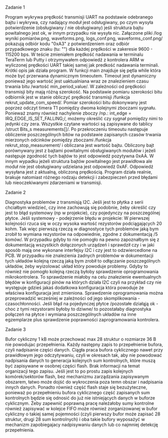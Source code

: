 Zadanie 1

Program wykrywa prędkość transmisji UART na podstawie odebranego bajtu i wykrywa, czy nadający moduł jest odsługiwany, po czym wysyła potwierdzenie (obsługiwany / nie obsługiwany) jeśli struktura bajtu powitalnego jest ok, w innym przypadku nie wysyła nic. 
Załączone pliki /log wyniki pomiarów.png, waveforms.png, logs_conf.png, waveforms_conf.png/ pokazują odbiór kodu "0xA3" z potwierdzeniem oraz odbiór przypadkowego znaku (tu: "\") dla każdej prędkości w zakeresie 9600 - 115200 bps. W teście zmieniałem prędkość nadawania w terminalu TeraTerm lub Putty i otrzymywałem odpowiedź z kontrolera ARM w wyliczonej prędkości UART takiej samej jak predkość nadawania terminali.
Krótki opis jak działa program. 
W funkcji main znajduje się pętla while która może być przerwana dynamicznym timeoutem. Timeout jest dynamiczny ponieważ jego wartość jest uaktualniana wraz ze znalezieniem czasu trwania bitu /wartość min_period_value/. W zależności od prędkości transmisji bity mają różną szerokość. Na podstawie pomiaru szerokości bitu odbiornik jest w stanie obliczyć prędkość transmisji /funkcja rekrut_update_com_speed/. Pomiar szerokości bitu dokonywany jest poprzez odczyt timera T1 pomiędzy dwoma kolejnymi zboczami sygnału. Ponieważ znamy również nachylenie zboczy /np.: int_edge = IRQ_EDGE_IS_SET_FALLING;/, możemy określić czy sygnał pomiędzy nimi to jedynki czy zera. Wszystkie czytane wartości są zapisywane do tablicy /struct Bits_s measurements[]/. 
Po przekroczeniu timeoutu następuje obliczenie poszczególnych bitów na podstawie zapisanych czasów trwania mierzonych odcinków pomiędzy zboczami /funkcja rekrut_stop_measurement/ i obliczana jest wartość bajtu. Obliczony bajt porównywany jest z bajtami powitalnymi obsługiwanych modułów i jeżeli następuje zgodność tych bajtów to jest odpowiedź pozytywna 0xAA. W innym wypadku jeżeli struktura bajtów powitalnego jest prawidłowa ale moduł nie jest obsługiwany udzielana jest odpowiedź 0xAF. Odpowiedź wysyłana jest z aktualną, obliczoną prędkością.
Program działa realnie, brakuje natomiast różnego rodzaju detekcji i zabezpieczeń przed błędami lub nieoczekiwanymi zdarzeniami w transmisji.

Zadanie 2 

Diagnostyka problemów z transmisją I2C. Jeśli jest to płytka z serii chciałbym wiedzieć, czy inne zachowują się podobnie, żeby określić czy jest to błąd systemowy (np w projekcie), czy pojedynczy na poszczególnej płytce. 
Jeśli systemowy - podejrzenie błędu w projekcie: W pierwszej kolejności rzuca się w oczy wysoka wartość rezystorów podciągających 20 kohm. Tak więc pierwszą rzeczą w diagnostyce tych problemów jaką bym zrobił to wymiana rezystorów na odpowiednie, zgodne z dokumentacją /5 komów/. W przypadku gdyby to nie pomogło na pewno zapoznałbym się z dokumentacją wszystkich dołączonych urządzeń i sprawdził czy i w jaki sposób mają one wykonane interfejsy I2C i czy jest to odzwiercedlone na PCB. W przypadku nie znalezienia żadnych problemów w dokumentacji tych układów kolejną rzeczą jaką bym zrobił to odłączanie poszczególnych układów, żeby wyizolować układ który powoduje problemy. Gdyby to również nie pomogło kolejną rzeczą byłoby sprawdzenie oprogramowania mikrokontrolera. To sprawdzenie miałoby na celu znalezienie ewentualnych błędów w konfiguracji pinów na których działa I2C czyli na przykład czy nie występuje gdzieś jakaś dodatkowa konfiguracja która powoduje że właściwa konfiguracja jest zmieniona. Sprawdzenie oprogramowania można przeprowadzić wcześniej w zależności od jego skomplikowania - czasochłonności.
Jeśli błąd na pojedynczej płytce /pozostałe działąją ok - choc z tymi rezystorami byłoby to dziwne/ to pozostałaby diagnostyka połączeń na płytce i wymiana poszczególnych układów na inne egzemplarze plus sprawdzenie poprawności zaprogramowania kontrolera.

Zadanie 3

Bufor cykliczny 1 kB może przechować max 28 struktur o rozmiarze 36 B nie powodujac przepełnienia. Każdy następny zapis to przepełnienie bufora, czyli nadpisanie części danych. 
Ciągła praca bufora cyklicznego nawet przy prawidłowym jego odczytywaniu, czyli w okresach tak, aby nie powodować nadpisania danych to generacja kolejnych sum kontrolnych, które muszą być zapisywane w osobnej części flash. Brak informacji na temat organizacji tego zapisu. Jeśli jest to po prostu zapis kolejnych komórek/sektorów flash, bez mechanizmu zarządzania zapisywanym obszarem, łatwo może dojść do wykroczenia poza temn obszar i nadpisania innych danych. Ponadto również część flash staje się bezużyteczne, ponieważ po przepełnieniu bufora cyklicznego część zapisanych sum kontrolnych będzie się odnosić do już nie istniejących danych w buforze cyklicznym. Żeby zapewnić poprawną pracę należałoby sumy kontrolne również zapisywać w kolejce FIFO może również zorganizowanej w bufor cykliczny o takiej samej pojemności (czyli pierwszy bufor może zapisać 28 struktur, drugi 28 sum kontrolnych) i oba takie bufory wyposażyć w mechanizm zapobiegajacy nadpisywaniu danych lub co najmniej detekcję przepełnienia.
